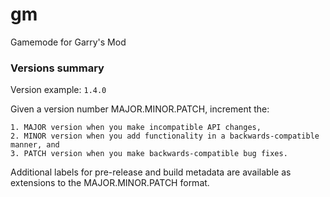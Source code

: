 # gm
Gamemode for Garry's Mod

### Versions summary

Version example: `1.4.0`

Given a version number MAJOR.MINOR.PATCH, increment the:

	1. MAJOR version when you make incompatible API changes,
	2. MINOR version when you add functionality in a backwards-compatible manner, and
	3. PATCH version when you make backwards-compatible bug fixes.
Additional labels for pre-release and build metadata are available as extensions to the MAJOR.MINOR.PATCH format.